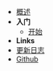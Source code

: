 - [概述](/zh-cn/)
- **入门**
    - [开始](/zh-cn/quickstart)
- **Links**
- [更新日志](/zh-cn/changelog)
- [Github](https://github.com/ymind/rsql-querydsl)
